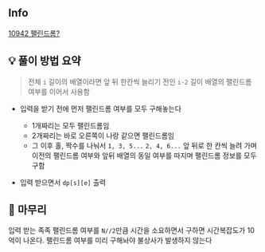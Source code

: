 ## Info
[10942 팰린드롬?](https://www.acmicpc.net/problem/10942)

## 💡 풀이 방법 요약
> 전체 `i` 길이의 배열이라면 앞 뒤 한칸씩 늘리기 전인 `i-2` 길이 배열의 팰린드롬 여부를 이어서 사용함
- 입력을 받기 전에 먼저 팰린드롬 여부를 모두 구해놓는다
  - 1개짜리는 모두 팰린드롬임
  - 2개짜리는 바로 오른쪽이 나랑 같으면 팰린드롬임
  - 그 이후 홀, 짝수를 나눠서 `1, 3, 5...` `2, 4, 6...` 앞 뒤로 한 칸씩 늘려 가며 이전의 팰린드롬 여부와 앞뒤 배열의 동일 여부를 따지며 팰린드롬 정보를 모두 구함

- 입력 받으면서 `dp[s][e]` 출력
## 🙂 마무리
입력 받는 족족 팰린드롬 여부를 `N//2`만큼 시간을 소요하면서 구하면 시간복잡도가 10억이 나온다.
팰린드롬 여부를 미리 구해놔야 불상사가 발생하지 않는다